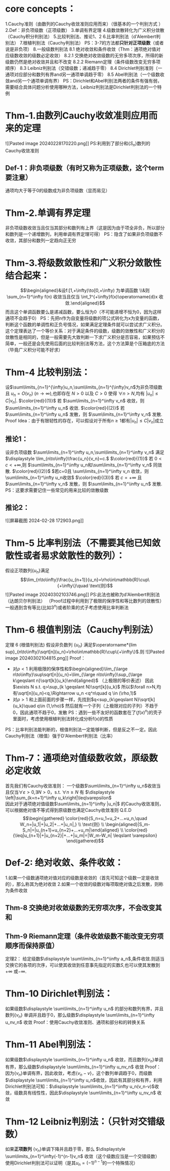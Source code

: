 # core concepts：
1.Cauchy准则（由数列的Cauchy收敛准则应用而来）（很基本的一个判别方式 ）
2.Def：非负项级数（正项级数）
3.单调有界定理
4.级数敛散转化为广义积分敛散 （Cauchy积分判别法）
5.比较判别法、推论1、2
6.比率判别法（d'Alembert判别法）
7.根植判别法（Cauchy判别法）
PS：3-7的方法都**只针对正项级数**（或者说是非负项）
8.一般级数判别法
 	8.1 绝对收敛和条件收敛（Thm：通项绝对值对应级数收敛的级数必定收敛）
 	8.2.1 交换绝对收敛级数的无穷多项次序，所得的新级数仍然是绝对收敛并且和不改变
 	8.2.2 Riemann定理（条件级数改变无穷多项顺序）
 	8.3 Leibniz判别法（交错级数；递减趋于零）
 	8.4 Dirichlet判别准则（一通项对应部分和数列有界and另一通项单调趋于零）
 	8.5 Abel判别法（一个级数收敛and另一个通项单调有界）
PS：Dirichlet和Abel判别法两者的条件有强有弱，需要结合具体问题分析使用哪种方法，Leibniz判别法是Dirichlet判别法的一个特例

# Thm-1.由数列Cauchy收敛准则应用而来的定理
![[Pasted image 20240228170220.png]]
PS:利用到了部分和$\{S_n\}$数列的Cauchy收敛准则
## Def-1：非负项级数（有时又称为正项级数，这个term要注意）
通项均大于等于0的级数成为非负项级数（显而易见）

# Thm-2.单调有界定理
非负项级数收敛当且仅当其部分和数列有上界（这是因为由于项全非负，所以部分和数列是一个递增数列，利用单调有界定理可得）
PS：隐含了如果非负项级数不收敛，其部分和数列一定趋向正无穷

# Thm-3.将级数敛散性和广义积分敛散性结合起来：
$$\begin{aligned}&设f:[1,+\infty)\to[0,+\infty) 为单调函数 \\&则 \sum_{n=1}^\infty f(n) 收敛当且仅当 \int_1^{+\infty}f(x)\operatorname{d}x 收敛.\end{aligned}$$ 
而且这个单调函数要么是递减函数，要么恒为0（不可能递增不恒为0，因为这样通项不会趋于0）
PS：先把n作为自变量将级数的项公式转化为x为变量的函数，判断这个函数的单调性和正负号情况，如果满足定理条件就可以尝试求广义积分。
这个定理表达了一个等价关系：对于满足条件的级数，级数的敛散性和广义积分的敛散性是相同的，但是一般需要先大致判断一下求广义积分是否容易，如果预估不简单，一般还是会先使用后面的比较判别法等方法，这个方法算是个压箱底的方法（毕竟广义积分可能不好求）

# Thm-4 比较判别法：
 设$\sum\limits_{n=1}^{\infty}u_n,\sum\limits_{n=1}^{\infty}v_n$为非负项级数且 $u_n=O(v_n)\:(n\to\infty)$,也即存在 $N>0$
 以及 $C>0$ 使得 $\forall n>N$,均有 $|u_n|\leqslant C|v_n|.$ 
$\color{red}{(1)}$ 若 $\sum\limits_{n=1}^\infty v_n$ 收敛，则 $\sum\limits_{n=1}^\infty u_n$ 收敛.
 $\color{red}{(2)}$ 若 $\sum\limits_{n=1}^\infty u_n$ 发散，则 $\sum\limits_{n=1}^\infty v_n$ 发散.
 Proof Idea：由于有限韧性的存在，可以假设对于所有$n\geqslant 1$都有$|u_n|\leqslant C|v_n|$成立
## 推论1：
设非负项级数 $\sum\limits_{n=1}^\infty u_n,\sum\limits_{n=1}^\infty v_n$ 满足 $\displaystyle \lim_{n\to\infty}\frac{u_n}{v_n}=c.$
$\color{red}{(1)}$ 若 $0<c<+\infty$,则 $\sum\limits_{n=1}^\infty u_n和\sum\limits_{n=1}^\infty v_n$ 同敛散.
$\color{red}{(2)}$ $若c=0且 \sum\limits_{n=1}^\infty v_n 收敛，则\sum\limits_{n=1}^\infty u_n收敛$
$\color{red}{(3)}$ 若 $c=+\infty$ 且 $\sum\limits_{n=1}^\infty v_n$ 发散，则 $\sum\limits_{n=1}^\infty u_n$ 发散.
PS：这要求需要记住一些常见的用来比较的敛散级数
## 推论2：
![[屏幕截图 2024-02-28 172903.png]]
# Thm-5 比率判别法（不需要其他已知敛散性或者易求敛散性的数列）：
假设正项数列{$u_n$}满足$$\lim_{n\to\infty}\frac{u_{n+1}}{u_n}=\rho\in\mathbb{R}\cup\{+\infty\}\quad \text{则}$$
![[Pasted image 20240302103746.png]]
PS:此法也被称为d'Alembert判别法（达朗贝尔判别法）
（Proof过程中利用到了极限的保序性和等比数列的敛散性）
一般遇到含有等比(比如$3^n$)或者阶乘的式子考虑使用比率判断法

# Thm-6 根值判别法（Cauchy判别法）
定理 6 (根值判别法) 假设非负数列 $\{u_n\}$ 满足$\operatorname*{lim sup}_{n\to\infty}\sqrt[n]{u_n}=\rho\in\mathbb{R}\cup\{+\infty\}$.则
![[Pasted image 20240302104815.png]]
Proof：
- 对$\rho <1$ 利用极限的保序性和$\begin{aligned}\lim_{\large n\to\infty}\sup\sqrt[n]{u_n}=\lim_{\large n\to\infty}\sup_{\large k\geqslant n}\sqrt[k]{u_k}\end{aligned}$ （上极限的等价表述）
因此$\exists N s.t.  q>\sup_{k \geqslant N}\sqrt[k]{u_k}$  所以$\forall n>N,均有\sqrt[n]{u_n}<q,\Rightarrow u_n <q^n\quad q \in (\rho,1)$
- 对$\rho >1$ 和上面前面的步骤一样，先找到$q<sup_{k\geqslant N}\sqrt[k]{u_k}\quad q\in (1,\rho)$
然后就有一个子列（上极限对应的子列）不趋于0，因此通项不趋于0，发散
PS：遇到一些不友好的函数套在了($f(x)^n$)的壳子里面时，考虑使用根植判别法转化成分析f(x)的性质

PS：比率判别法能判断的，根值判别法一定能够判断，但是反之不一定。因此Cauchy判别法（根值）强于D'Alembert判别法（比率）

# Thm-7：通项绝对值级数收敛，原级数必定收敛
首先我们有Cauchy收敛准则：
一个级数$\sum\limits_{n=1}^\infty u_n$收敛当且仅当$\forall\varepsilon>0$,$\exists N>0$，s.t. $\forall n\geqslant N$ 有 $\displaystyle \left|\sum_{k=n+1}^\infty u_k\right|\leq\varepsilon$   
因此对于通项绝对值级数$\sum\limits_{n=1}^\infty |u_n|$ 的Cauchy收敛准则，可以根据绝对值不等式得到原级数也满足Cauchy收敛准则 Q.E.D
$$\begin{gathered}
\color{red}{S_n=u_1+u_2+...+u_n,\quad W_n=|u_1|+|u_2|+...+|u_n|,} \\
\text{则} \\
\begin{aligned}|S_m-S_n|=|u_{n+1}+u_{n+2}+...+u_m|\end{aligned} \\
\color{red}{\leq|u_{n+1}|+|u_{n+2}|+...+|u_m|=|W_m-W_n| \leqslant \varepsilon} 
\end{gathered}$$
# Def-2: 绝对收敛、条件收敛：
1.如果一个级数通项绝对值对应的级数是收敛的（首先可知这个级数一定是收敛的），那么称其为绝对收敛
2.如果一个收敛的级数对每项取绝对值之后发散，则称为条件收敛

## Thm-8 交换绝对收敛级数的无穷项次序，不会改变其和
## Thm-9 Riemann定理（条件收敛级数不能改变无穷项顺序而保持原值）
定理2： 给定级数$\displaystyle \sum\limits_{n=1}^\infty a_n$,条件收敛.则适当交换它的各项的次序，可以使其收敛到任意事先指定的实数$S$,也可以使其发散到$+\infty$ 或$-\infty.$

# Thm-10 Dirichlet判别法：
如果级数$\displaystyle \sum\limits_{n=1}^\infty u_n$ 的部分和数列有界，并且数列$\{v_n\}$ 单调并且趋于0，那么级数$\displaystyle \sum\limits_{n=1}^\infty u_nv_n$ 收敛
Proof：使用Cauchy收敛准则、通项和部分和的转换关系
# Thm-11 Abel判别法：
如果级数$\displaystyle \sum\limits_{n=1}^\infty u_n$ 收敛，而且数列$\{v_n\}$单调有界，那么级数$\displaystyle \sum\limits_{n=1}^\infty u_nv_n$ 收敛
Proof：因为$\{v_n\}$单调有界，因此收敛，考虑$\{v_n - v\}$，这个数列单调趋于0，而级数$\displaystyle \sum\limits_{n=1}^\infty u_n$收敛，因此有其部分和有界，利用Dirichlet判别法可知：$\displaystyle \sum\limits_{n=1}^\infty u_n(v_n-v)$收敛，级数具有线性性，因此$\displaystyle \sum\limits_{n=1}^\infty u_nv_n$ 收敛
# Thm-12 Leibniz判别法：（只针对交错级数）
如果**正项数列** $\{v_n\}$单调下降并且趋于零，那么  $\displaystyle \sum\limits_{n=1}^\infty(-1)^{n-1}v_n$ 收敛（这个级数应当是一个交错级数）
使用Dirichlet判别法可以证明（是其$u_n = (-1)^{n-1}$的一个特殊情况）
